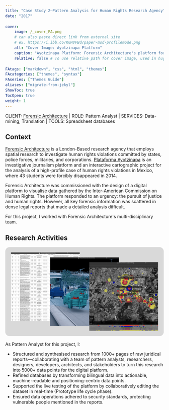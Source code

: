 ```yaml
---
title: "Case Study 2—Pattern Analysis for Human Rights Research Agency"
date: "2017"

cover:
    image: /_cover_FA.png
    # can also paste direct link from external site
    # ex. https://i.ibb.co/K0HVPBd/paper-mod-profilemode.png
    alt: "Cover Image: Ayotzinapa Platform"
    caption: "Ayotzinapa Platform: Forensic Architecture's platform for Human Rights Research. Design by Forensic Architecture."
    relative: false # To use relative path for cover image, used in hugo Page-bundles

FAtags: ["markdown", "css", "html", "themes"]
FAcategories: ["themes", "syntax"]
FAseries: ["Themes Guide"]
aliases: ["migrate-from-jekyl"]
ShowToc: true
TocOpen: true
weight: 1
---
```

CLIENT: [Forensic Architecture](https://forensic-architecture.org/) | ROLE: Pattern Analyst | SERVICES: Data-mining, Translation | TOOLS: Spreadsheet databases

<!--more-->

## Context

[Forensic Architecture](https://forensic-architecture.org/methodology/pattern-analysis) is a London-Based research agency that employs spatial research to investigate human rights violations committed by states, police forces, militaries, and corporations. [Plataforma Ayotzinapa](http://www.plataforma-ayotzinapa.org/) is an investigative journalism platform and an interactive cartographic project for the analysis of a high-profile case of human rights violations in Mexico, where 43 students were forcibly disappeared in 2014.

Forensic Architecture was commissioned with the design of a digital platform to visualise data gathered by the Inter-American Commission on Human Rights. The platform responded to an urgency: the pursuit of justice and human rights. However, all key forensic information was scattered in dense legal reports that made a detailed analysis difficult.

For this project, I worked with Forensic Architecture's multi-disciplinary team.

## Research Activities

![Pattern Analysis](images/01_FA_patterning.png)

As Pattern Analyst for this project, I:

- Structured and synthesised research from 1000+ pages of raw juridical reports—collaborating with a team of pattern analysts, researchers, designers, developers, architects, and stakeholders to turn this research into 5000+ data points for the digital platform.
- Refined databases by transforming bilingual data into actionable, machine-readable and positioning-centric data points.
- Supported the live testing of the platform by collaboratively editing the dataset in real-time (Prototype life cycle phase).
- Ensured data operations adhered to security standards, protecting vulnerable people mentioned in the reports.